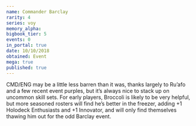 ```yaml
---
name: Commander Barclay
rarity: 4
series: voy
memory_alpha:
bigbook_tier: 5
events: 0
in_portal: true
date: 10/10/2018
obtained: Event
mega: true
published: true
---
```


CMD/ENG may be a little less barren than it was, thanks largely to Ru’afo and a few recent event purples, but it’s always nice to stack up on uncommon skill sets. For early players, Broccoli is likely to be very helpful, but more seasoned rosters will find he’s better in the freezer, adding +1 Holodeck Enthusiasts and +1 Innovator, and will only find themselves thawing him out for the odd Barclay event.
